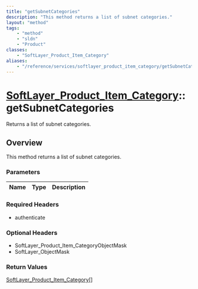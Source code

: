 ```yaml
---
title: "getSubnetCategories"
description: "This method returns a list of subnet categories."
layout: "method"
tags:
    - "method"
    - "sldn"
    - "Product"
classes:
    - "SoftLayer_Product_Item_Category"
aliases:
    - "/reference/services/softlayer_product_item_category/getSubnetCategories"
---
```

# [SoftLayer_Product_Item_Category](/reference/services/SoftLayer_Product_Item_Category)::getSubnetCategories

Returns a list of subnet categories.


## Overview 
This method returns a list of subnet categories.

### Parameters 
|Name | Type | Description |
| --- | --- | --- |


### Required Headers
* authenticate

### Optional Headers
* SoftLayer_Product_Item_CategoryObjectMask
* SoftLayer_ObjectMask

### Return Values
<a href='/reference/datatypes/SoftLayer_Product_Item_Category'>SoftLayer_Product_Item_Category[] </a>

